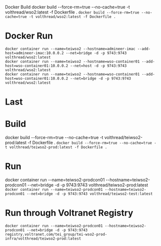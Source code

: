  Docker Build
docker build --force-rm=true --no-cache=true -t volthread/wso2:latest -f Dockerfile .
`docker build --force-rm=true --no-cache=true -t volthread/wso2:latest -f Dockerfile .`

# Docker Run
```
docker container run --name=teiwso2 --hostname=admineer-imac --add-host=admineer-imac:10.0.0.2 --net=bridge -d -p 9743:9743 volthread/wso2:latest
docker container run --name=teiwso2 --hostname=wso-container01 --add-host=wso-container01:10.0.0.2 --net=host -d -p 9743:9743 volthread/wso2:latest
docker container run --name=teiwso2 --hostname=wso-container01 --add-host=wso-container01:10.0.0.2 --net=bridge -d -p 9743:9743 volthread/wso2:latest
```


# Last

# Build 
docker build --force-rm=true --no-cache=true -t volthread/teiwso2-prod:latest -f Dockerfile .
`docker build --force-rm=true --no-cache=true -t volthread/teiwso2-prod:latest -f Dockerfile .`

# Run
docker container run --name=teiwso2-prodcon01 --hostname=teiwso2-prodcon01 --net=bridge -d -p 9743:9743 volthread/teiwso2-prod:latest
`docker container run --name=teiwso2-prodcon01 --hostname=teiwso2-prodcon01 --net=bridge -d -p 9743:9743 volthread/teiwso2-test:latest`

# Run through Voltranet Registry
`docker container run --name=teiwso2-prodcon01 --hostname=teiwso2-prodcon01 --net=bridge -d -p 9743:9743 registry.voltranet.com/tei_group/tei-wso2-prod-infra/volthread/teiwso2-prod:latest`
